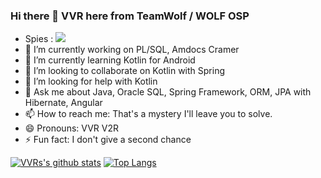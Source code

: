 ### Hi there 👋 VVR here from TeamWolf / WOLF OSP

- Spies : ![](https://komarev.com/ghpvc/?username=vvr3ddy&color=blue)
- 🔭 I’m currently working on PL/SQL, Amdocs Cramer
- 🌱 I’m currently learning Kotlin for Android
- 👯 I’m looking to collaborate on Kotlin with Spring 
- 🤔 I’m looking for help with Kotlin
- 💬 Ask me about Java, Oracle SQL, Spring Framework, ORM, JPA with Hibernate, Angular 
- 📫 How to reach me: That's a mystery I'll leave you to solve.
- 😄 Pronouns: VVR V2R
- ⚡ Fun fact: I don't give a second chance

[![VVRs's github stats](https://github-readme-stats.vercel.app/api?username=vvr3ddy&show_icons=true&theme=dark)](https://github.com/anuraghazra/github-readme-stats) [![Top Langs](https://github-readme-stats.vercel.app/api/top-langs/?username=vvr3ddy&exclude_repo=WolfKernel&hide=c,c%2B%2B,Assembly)](https://github.com/anuraghazra/github-readme-stats)
